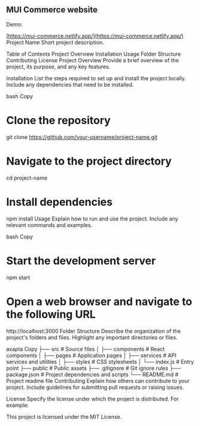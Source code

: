 ## MUI Commerce website

Demo:  

[https://mui-commerce.netlify.app/](https://mui-commerce.netlify.app/)
Project Name
Short project description.

Table of Contents
Project Overview
Installation
Usage
Folder Structure
Contributing
License
Project Overview
Provide a brief overview of the project, its purpose, and any key features.

Installation
List the steps required to set up and install the project locally. Include any dependencies that need to be installed.

bash
Copy
# Clone the repository
git clone https://github.com/your-username/project-name.git

# Navigate to the project directory
cd project-name

# Install dependencies
npm install
Usage
Explain how to run and use the project. Include any relevant commands and examples.

bash
Copy
# Start the development server
npm start

# Open a web browser and navigate to the following URL
http://localhost:3000
Folder Structure
Describe the organization of the project's folders and files. Highlight any important directories or files.

axapta
Copy
├── src                   # Source files
│   ├── components        # React components
│   ├── pages             # Application pages
│   ├── services          # API services and utilities
│   ├── styles            # CSS stylesheets
│   └── index.js          # Entry point
├── public                # Public assets
├── .gitignore            # Git ignore rules
├── package.json          # Project dependencies and scripts
└── README.md             # Project readme file
Contributing
Explain how others can contribute to your project. Include guidelines for submitting pull requests or raising issues.

License
Specify the license under which the project is distributed. For example:

This project is licensed under the MIT License.
